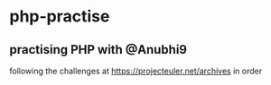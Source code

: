 # php-practise
## practising PHP with @Anubhi9

following the challenges at https://projecteuler.net/archives
in order